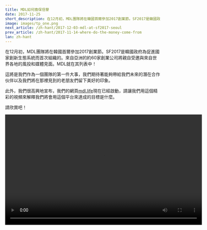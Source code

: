 ```yaml
---
title: MDL如何擔保信譽
date: 2017-11-25
short_description: 在12月初，MDL團隊將在韓國首爾參加2017創業節。SF2017是韓國政府為促進國家創新生態系統而首次組織的。
image: images/tp_one.png
next_article: /zh-hant/2017-12-03-mdl-at-sf2017-seoul
prev_article: /zh-hant/2017-11-14-where-do-the-money-come-from
lan: zh-hant
---
```


在12月初，MDL團隊將在韓國首爾參加2017創業節。SF2017是韓國政府為促進國家創新生態系統而首次組織的。來自亞洲的約60家創業公司將親自受邀與來自世界各地的風投和媒體見面。MDL就在其列表中！

這將是我們作為一個團隊的第一件大事，我們期待著能夠帶給我們未來的潛在合作伙伴以及我們將在那裡見到的老朋友們留下美好的印象。

此外，我們很高興地宣布，我們的網頁[mdl.life](http://mdl.life)現在已經啟動，請讓我們用這個精彩的視頻來解釋我們將會用這個平台來達成的目標是什麼。

請欣賞吧！


<video width="640" height="360" controls>
  <source src="https://gateway.ipfs.io/ipfs/QmVBECcf1tMtmu4mSXivXJj3NQr9kWjvQrWYpWikEB3ReB/MDL%20Intro%20Video.mp4" type="video/mp4">
Your browser does not support the video tag.
</video>
